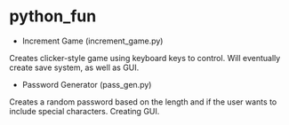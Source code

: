# python_fun

- Increment Game (increment_game.py)

Creates clicker-style game using keyboard keys to control.
Will eventually create save system, as well as GUI.

- Password Generator (pass_gen.py)

Creates a random password based on the length and if the user wants to include special characters.
Creating GUI.